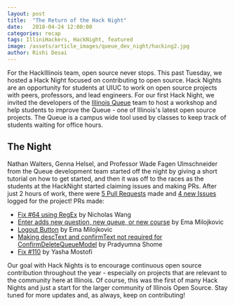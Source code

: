 ```yaml
---
layout: post
title:  "The Return of the Hack Night"
date:   2018-04-24 12:00:00
categories: recap
tags: IlliniHackers, HackNight, featured
image: /assets/article_images/queue_dev_night/hacking2.jpg
author: Rishi Desai
---
```


For the HackIllinois team, open source never stops. This past Tuesday, we hosted a Hack Night focused on contributing to open source. Hack Nights are an opportunity for students at UIUC to work on open source projects with peers, professors, and lead engineers. For our first Hack Night, we invited the developers of the [Illinois Queue](https://github.com/illinois/queue) team to host a workshop and help students to improve the Queue - one of Illinois's latest open source projects. The Queue is a campus wide tool used by classes to keep track of students waiting for office hours.

## The Night

Nathan Walters, Genna Helsel, and Professor Wade Fagen Ulmschneider from the Queue development team started off the night by giving a short tutorial on how to get started, and then it was off to the races as the students at the HackNight started claiming issues and making PRs. After just 2 hours of work, there were [5 Pull Requests](https://github.com/illinois/queue/pulls) made and [4 new Issues](https://github.com/illinois/queue/issues) logged for the project!  PRs made:

* [Fix #64 using RegEx](https://github.com/illinois/queue/pull/120) by Nicholas Wang
* [Enter adds new question, new queue, or new course](https://github.com/illinois/queue/pull/126) by Ema Milojkovic
* [Logout Button](https://github.com/illinois/queue/pull/124) by Ema Milojkovic
* [Making descText and confirmText not required for ConfirmDeleteQueueModel](https://github.com/illinois/queue/pull/121) by Pradyumna Shome
* [Fix #110](https://github.com/illinois/queue/pull/123) by Yasha Mostofi

Our goal with Hack Nights is to encourage continuous open source contribution throughout the year - especially on projects that are relevant to the community here at Illinois. Of course, this was the first of many Hack Nights and just a start for the larger community of Illinois Open Source. Stay tuned for more updates and, as always, keep on contributing!